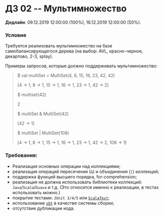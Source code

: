 # ДЗ 02 -- Мультимножество

**Дедлайн**: 09.12.2019 12:00:00 (100%), 16.12.2019 12:00:00 (50%).

### Условие
Требуется реализовать мультимножество на базе самобалансирующегося дерева (на выбор: AVL, красно-черное, декартово, 2-3, splay).

Примеры запросов, которые должно поддерживать мультимножество:
> $ val multiSet = MultiSet(4, 8, 15, 16, 23, 42, 42)
>
> [4 -> 1, 8 -> 1, 15 -> 1, 16 -> 1, 23 -> 1, 42 -> 2]
>
> $ multiset(42)
>
> 2
>
> $ multiSet & MultiSet(42)
>
> [42 -> 1]
>
> $ multiSet | MultiSet(108)
>
> [4 -> 1, 8 -> 1, 15 -> 1, 16 -> 1, 23 -> 1, 42 -> 2, 108 -> 1]

### Требования:
* Реализация основных операции над коллекциями;
* реализация операций пересечения (`&`) и объединения (`|`) коллекций; 
* поддержка функций высшего порядка, for-comprehension;
* реализация не должна использовать библиотеки коллекций: `Java`/`Scala`/`Guava` и т.д. (Это относится именно к реализации, в тестах использовать можно.)
* покрытие тестами: `JUnit 3/4/5` или [`ScalaTest`](https://www.scalatest.org/);
* использование [`sbt`](https://www.scala-sbt.org/) в качестве системы сборки;
* отсутствие дубликации кода.